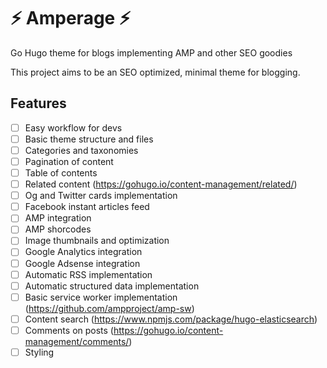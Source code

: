# ⚡ Amperage ⚡

Go Hugo theme for blogs implementing AMP and other SEO goodies

This project aims to be an SEO optimized, minimal theme for blogging.

## Features

 - [ ] Easy workflow for devs
 - [ ] Basic theme structure and files
 - [ ] Categories and taxonomies
 - [ ] Pagination of content
 - [ ] Table of contents
 - [ ] Related content (https://gohugo.io/content-management/related/)
 - [ ] Og and Twitter cards implementation
 - [ ] Facebook instant articles feed
 - [ ] AMP integration
 - [ ] AMP shorcodes
 - [ ] Image thumbnails and optimization
 - [ ] Google Analytics integration
 - [ ] Google Adsense integration
 - [ ] Automatic RSS implementation
 - [ ] Automatic structured data implementation
 - [ ] Basic service worker implementation (https://github.com/ampproject/amp-sw)
 - [ ] Content search (https://www.npmjs.com/package/hugo-elasticsearch)
 - [ ] Comments on posts (https://gohugo.io/content-management/comments/)
 - [ ] Styling
